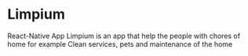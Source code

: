 # Limpium
React-Native App Limpium is an app that help the people with chores of home for example Clean services, pets and maintenance of the home

